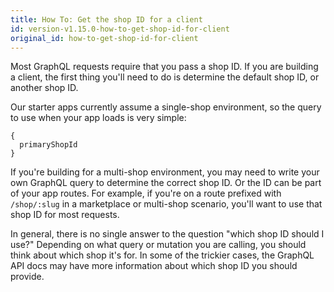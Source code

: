 ```yaml
---
title: How To: Get the shop ID for a client
id: version-v1.15.0-how-to-get-shop-id-for-client
original_id: how-to-get-shop-id-for-client
---
```


Most GraphQL requests require that you pass a shop ID. If you are building a client, the first thing you'll need to do is determine the default shop ID, or another shop ID.

Our starter apps currently assume a single-shop environment, so the query to use when your app loads is very simple:

```
{
  primaryShopId
}
```

If you're building for a multi-shop environment, you may need to write your own GraphQL query to determine the correct shop ID. Or the ID can be part of your app routes. For example, if you're on a route prefixed with `/shop/:slug` in a marketplace or multi-shop scenario, you'll want to use that shop ID for most requests.

In general, there is no single answer to the question "which shop ID should I use?" Depending on what query or mutation you are calling, you should think about which shop it's for. In some of the trickier cases, the GraphQL API docs may have more information about which shop ID you should provide.
